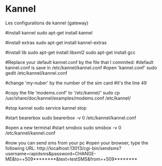 # Kannel
Les configurations de kannel (gateway)

#install kannel
sudo apt-get install kannel

#install extras
sudo apt-get install kannel-extras

#install lib
sudo apt-get install libxml2
sudo apt-get install gcc

#Replace your default kannel.conf by the file that I commited:
#default kannel.conf is save in /etc/kannel/kannel.conf
#open 'kannel.conf'
sudo gedit /etc/kannel/kannel.conf

#change 'my-nuber' by the number of the sim card
#it's the line 49

#copy the file 'modems.conf' to '/etc/kannel/'
sudo cp /usr/share/doc/kannel/examples/modems.conf /etc/kannel/

#stop kannel
sudo service kannel stop

#start bearerbox
sudo bearerbox -v 0 /etc/kannel/kannel.conf

#open a new terminal
#start smsbox
sudo smsbox -v 0 /etc/kannel/kannel.conf

#now you can send sms from your pc
#open your browser, type the following URL:
http://localhost:13013/cgi-bin/sendsms?username=rapidsms&password=CHANGE-ME&to=+509********&text=testSMS&from=+509********
